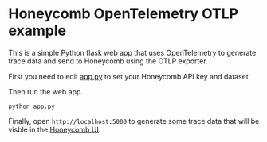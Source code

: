 
# Honeycomb OpenTelemetry OTLP example

This is a simple Python flask web app that uses OpenTelemetry to generate trace data and send to Honeycomb using the OTLP exporter.

First you need to edit [app.py](./app.app.py) to set your Honeycomb API key and dataset.

Then run the web app.
```
python app.py
```

Finally, open `http://localhost:5000` to generate some trace data that will be visble in the [Honeycomb UI](http://ui.honeycomb.io).
